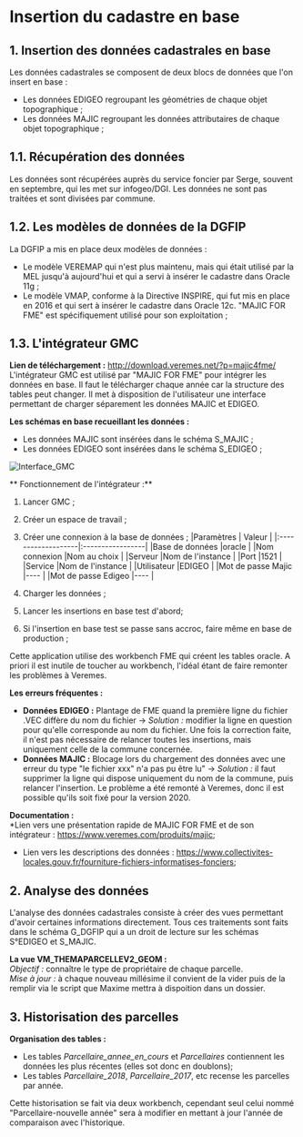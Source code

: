 # Insertion du cadastre en base

## 1. Insertion des données cadastrales en base

Les données cadastrales se composent de deux blocs de données que l'on insert en base :
* Les données EDIGEO regroupant les géométries de chaque objet topographique ;
* Les données MAJIC regroupant les données attributaires de chaque objet topographique ;


## 1.1. Récupération des données

Les données sont récupérées auprès du service foncier par Serge, souvent en septembre, qui les met sur infogeo/DGI.
Les données ne sont pas traitées et sont divisées par commune.

## 1.2. Les modèles de données de la DGFIP

La DGFIP a mis en place deux modèles de données :
* Le modèle VEREMAP qui n'est plus maintenu, mais qui était utilisé par la MEL jusqu'à aujourd'hui et qui a servi à insérer le cadastre dans Oracle 11g ;
* Le modèle VMAP, conforme à la Directive INSPIRE, qui fut mis en place en 2016 et qui sert à insérer le cadastre dans Oracle 12c. "MAJIC FOR FME" est spécifiquement utilisé pour son exploitation ;

## 1.3. L'intégrateur GMC

**Lien de téléchargement :**  <http://download.veremes.net/?p=majic4fme/>  
L'intégrateur GMC est utilisé par "MAJIC FOR FME" pour intégrer les données en base. Il faut le télécharger chaque année car la structure des tables peut changer. Il met à disposition de l'utilisateur une interface permettant de charger séparement les données MAJIC et EDIGEO.  

**Les schémas en base recueillant les données :**
* Les données MAJIC sont insérées dans le schéma S_MAJIC ;
* Les données EDIGEO sont insérées dans le schéma S_EDIGEO ;

![Interface_GMC](Intégrateur_GMC.png)

** Fonctionnement de l'intégrateur :**
1. Lancer GMC ;
2. Créer un espace de travail ;
3. Créer une connexion à la base de données ;
|Paramètres          | Valeur           |
|:-------------------|:-----------------|
|Base de données     |oracle            |
|Nom connexion       |Nom au choix      |
|Serveur             |Nom de l'instance |
|Port                |1521              |
|Service             |Nom de l'instance |
|Utilisateur         |EDIGEO            |
|Mot de passe Majic  |----              |
|Mot de passe Edigeo |----              |

4. Charger les données ;
5. Lancer les insertions en base test d'abord;
6. Si l'insertion en base test se passe sans accroc, faire même en base de production ;

Cette application utilise des workbench FME qui créent les tables oracle. A priori il est inutile de toucher au workbench, l'idéal étant de faire remonter les problèmes à Veremes.  

**Les erreurs fréquentes :**  
* **Données EDIGEO :** Plantage de FME quand la première ligne du fichier .VEC diffère du nom du fichier -> *Solution :* modifier la ligne en question pour qu'elle corresponde au nom du fichier. Une fois la correction faite, il n'est pas nécessaire de relancer toutes les insertions, mais uniquement celle de la commune concernée.
* **Données MAJIC :** Blocage lors du chargement des données avec une erreur du type "le fichier xxx" n'a pas pu être lu" -> *Solution :* il faut supprimer la ligne qui dispose uniquement du nom de la commune, puis relancer l'insertion. Le problème a été remonté à Veremes, donc il est possible qu'ils soit fixé pour la version 2020.

**Documentation :**  
*Lien vers une présentation rapide de MAJIC FOR FME et de son intégrateur : <https://www.veremes.com/produits/majic>;  
* Lien vers les descriptions des données : <https://www.collectivites-locales.gouv.fr/fourniture-fichiers-informatises-fonciers>;  


## 2. Analyse des données

L'analyse des données cadastrales consiste à créer des vues permettant d'avoir certaines informations directement. Tous ces traitements sont faits dans le schéma G_DGFIP qui a un droit de lecture sur les schémas S°EDIGEO et S_MAJIC.

**La vue VM_THEMAPARCELLEV2_GEOM :**  
*Objectif :* connaître le type de propriétaire de chaque parcelle.  
*Mise à jour :* à chaque nouveau millésime il convient de la vider puis de la remplir via le script que Maxime mettra à dispoition dans un dossier.


## 3. Historisation des parcelles

**Organisation des tables :**  
* Les tables *Parcellaire_annee_en_cours* et *Parcellaires* contiennent les données les plus récentes (elles sot donc en doublons);
* Les tables *Parcellaire_2018*, *Parcellaire_2017*, etc recense les parcelles par année.

Cette historisation se fait via deux workbench, cependant seul celui nommé "Parcellaire-nouvelle année" sera à modifier en mettant à jour l'année de comparaison avec l'historique.